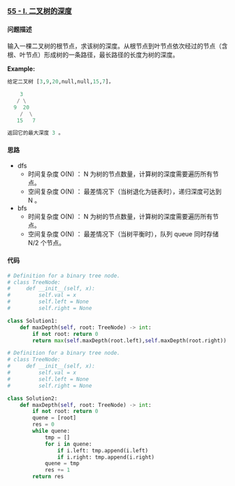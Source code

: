 ### [55 - I. 二叉树的深度](https://leetcode-cn.com/problems/er-cha-shu-de-shen-du-lcof/)

#### 问题描述
输入一棵二叉树的根节点，求该树的深度。从根节点到叶节点依次经过的节点（含根、叶节点）形成树的一条路径，最长路径的长度为树的深度。

**Example:**
```python
给定二叉树 [3,9,20,null,null,15,7]，

    3
   / \
  9  20
    /  \
   15   7

返回它的最大深度 3 。
```

#### 思路
- dfs
    - 时间复杂度 O(N) ： N 为树的节点数量，计算树的深度需要遍历所有节点。
    - 空间复杂度 O(N) ： 最差情况下（当树退化为链表时），递归深度可达到 N 。
- bfs
    - 时间复杂度 O(N) ： N 为树的节点数量，计算树的深度需要遍历所有节点。
    - 空间复杂度 O(N) ： 最差情况下（当树平衡时），队列 queue 同时存储 N/2 个节点。

#### 代码

```python
# Definition for a binary tree node.
# class TreeNode:
#     def __init__(self, x):
#         self.val = x
#         self.left = None
#         self.right = None

class Solution1:
    def maxDepth(self, root: TreeNode) -> int:
        if not root: return 0
        return max(self.maxDepth(root.left),self.maxDepth(root.right)) + 1
```
```python
# Definition for a binary tree node.
# class TreeNode:
#     def __init__(self, x):
#         self.val = x
#         self.left = None
#         self.right = None

class Solution2:
    def maxDepth(self, root: TreeNode) -> int:
        if not root: return 0
        quene = [root]
        res = 0
        while quene:
            tmp = []
            for i in quene:
                if i.left: tmp.append(i.left)
                if i.right: tmp.append(i.right)
            quene = tmp
            res += 1
        return res
```